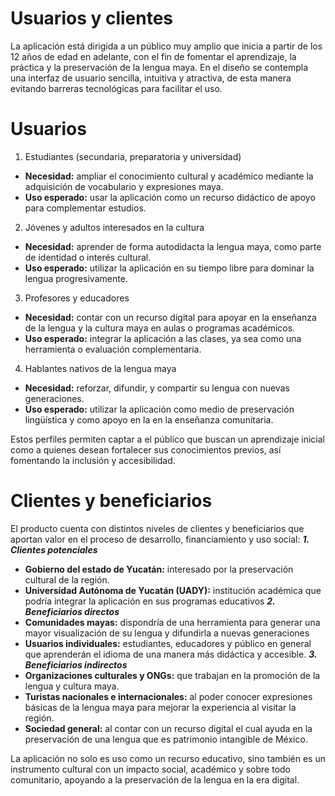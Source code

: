 # Usuarios y clientes
La aplicación está dirigida a un público muy amplio que inicia a partir de los 12 años de edad en adelante, con el fin de fomentar el aprendizaje, la práctica y la preservación de la lengua maya. En el diseño se contempla una interfaz de usuario sencilla, intuitiva y atractiva, de esta manera evitando barreras tecnológicas para facilitar el uso.

# Usuarios
1. Estudiantes (secundaria, preparatoria y universidad)
- **Necesidad:** ampliar el conocimiento cultural y académico mediante la adquisición de vocabulario y expresiones maya.
- **Uso esperado:** usar la aplicación como un recurso didáctico de apoyo para complementar estudios.
2. Jóvenes y adultos interesados en la cultura
- **Necesidad:** aprender de forma autodidacta la lengua maya, como parte de identidad o interés cultural.
- **Uso esperado:** utilizar la aplicación en su tiempo libre para dominar la lengua progresivamente.
3. Profesores y educadores
- **Necesidad:** contar con un recurso digital para apoyar en la enseñanza de la lengua y la cultura maya en aulas o programas académicos.
- **Uso esperado:** integrar la aplicación a las clases, ya sea como una herramienta o evaluación complementaria.
4. Hablantes nativos de la lengua maya
  - **Necesidad:** reforzar, difundir, y compartir su lengua con nuevas generaciones.
  - **Uso esperado:** utilizar la aplicación como medio de preservación lingüística y como apoyo en la en la enseñanza comunitaria.

Estos perfiles permiten captar a el público que buscan un aprendizaje inicial como a quienes desean fortalecer sus conocimientos previos, así fomentando la inclusión y accesibilidad.

# Clientes y beneficiarios
El producto cuenta con distintos niveles de clientes y beneficiarios que aportan valor en el proceso de desarrollo, financiamiento y uso social:
_**1. Clientes potenciales**_
- **Gobierno del estado de Yucatán:** interesado por la preservación cultural de la región.
- **Universidad Autónoma de Yucatán (UADY):** institución académica que podría integrar la aplicación en sus programas educativos
_**2. Beneficiarios directos**_
- **Comunidades mayas:** dispondría de una herramienta para generar una mayor visualización de su lengua y difundirla a nuevas generaciones
- **Usuarios individuales:** estudiantes, educadores y público en general que aprenderán el idioma de una manera más didáctica y accesible.
_**3. Beneficiarios indirectos**_
- **Organizaciones culturales y ONGs:** que trabajan en la promoción de la lengua y cultura maya.
- **Turistas nacionales e internacionales:** al poder conocer expresiones básicas de la lengua maya para mejorar la experiencia al visitar la región.
- **Sociedad general:** al contar con un recurso digital el cual ayuda en la preservación de una lengua que es patrimonio intangible de México.

La aplicación no solo es uso como un recurso educativo, sino también es un instrumento cultural con un impacto social, académico y sobre todo comunitario, apoyando a la preservación de la lengua en la era digital.
